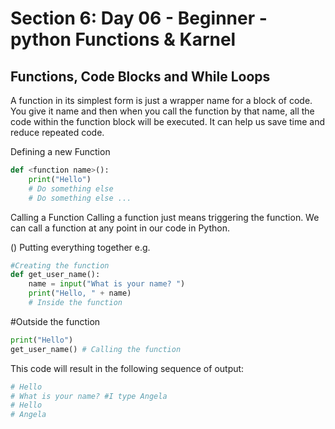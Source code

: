 # Section 6: Day 06 - Beginner - python Functions & Karnel

## Functions, Code Blocks and While Loops

A function in its simplest form is just a wrapper name for a block of code. You give it name and then when you call the function by that name, all the code within the function block will be executed. It can help us save time and reduce repeated code.

Defining a new Function

```py
def <function name>():
    print("Hello")
    # Do something else
    # Do something else ...
```

Calling a Function
Calling a function just means triggering the function. We can call a function at any point in our code in Python.

<function name>()
Putting everything together e.g.

```py
#Creating the function
def get_user_name():
    name = input("What is your name? ")
    print("Hello, " + name)
    # Inside the function
```

#Outside the function

```py
print("Hello")
get_user_name() # Calling the function
```

This code will result in the following sequence of output:

```py
# Hello
# What is your name? #I type Angela
# Hello
# Angela
```
